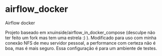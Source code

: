 # airflow_docker
Airflow docker 

Projeto baseado em xnuinside/airflow_in_docker_compose (desculpe não ter feito um fork mas tem uma estrela :) ).
Modificado para uso com minha conexão NFS de meu servidor pessoal, a performance com certeza não é boa, mas é mais seguro.
Essa configuração é para um ambiente de testes.
